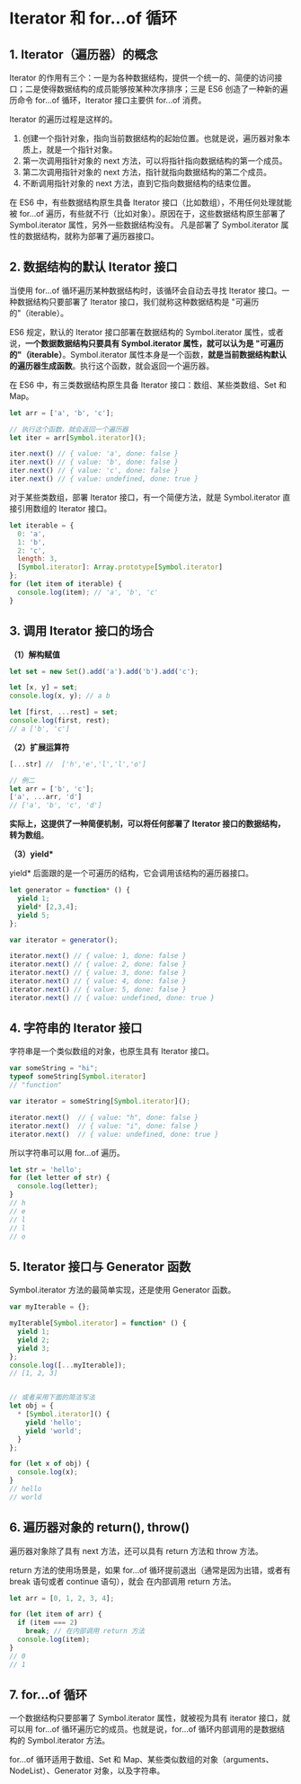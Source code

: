 # Iterator 和 for...of 循环

## 1. Iterator（遍历器）的概念

Iterator 的作用有三个：一是为各种数据结构，提供一个统一的、简便的访问接口；二是使得数据结构的成员能够按某种次序排序；三是 ES6 创造了一种新的遍历命令 for...of 循环，Iterator 接口主要供 for...of 消费。

Iterator 的遍历过程是这样的。

1. 创建一个指针对象，指向当前数据结构的起始位置。也就是说，遍历器对象本质上，就是一个指针对象。
2. 第一次调用指针对象的 next 方法，可以将指针指向数据结构的第一个成员。
3. 第二次调用指针对象的 next 方法，指针就指向数据结构的第二个成员。
4. 不断调用指针对象的 next 方法，直到它指向数据结构的结束位置。

在 ES6 中，有些数据结构原生具备 Iterator 接口（比如数组），不用任何处理就能被 for...of 遍历，有些就不行（比如对象）。原因在于，这些数据结构原生部署了 Symbol.iterator 属性，另外一些数据结构没有。
凡是部署了 Symbol.iterator 属性的数据结构，就称为部署了遍历器接口。

## 2. 数据结构的默认 Iterator 接口

当使用 for...of 循环遍历某种数据结构时，该循环会自动去寻找 Iterator 接口。一种数据结构只要部署了 Iterator 接口，我们就称这种数据结构是 "可遍历的"（iterable）。

ES6 规定，默认的 Iterator 接口部署在数据结构的 Symbol.iterator 属性，或者说，**一个数据数据结构只要具有 Symbol.iterator 属性，就可以认为是 "可遍历的"（iterable）**。Symbol.iterator 属性本身是一个函数，**就是当前数据结构默认的遍历器生成函数**。执行这个函数，就会返回一个遍历器。

在 ES6 中，有三类数据结构原生具备 Iterator 接口：数组、某些类数组、Set 和 Map。

```javascript
let arr = ['a', 'b', 'c'];

// 执行这个函数，就会返回一个遍历器
let iter = arr[Symbol.iterator]();

iter.next() // { value: 'a', done: false }
iter.next() // { value: 'b', done: false }
iter.next() // { value: 'c', done: false }
iter.next() // { value: undefined, done: true }
```

对于某些类数组，部署 Iterator 接口，有一个简便方法，就是 Symbol.iterator 直接引用数组的 Iterator 接口。

```javascript
let iterable = {
  0: 'a',
  1: 'b',
  2: 'c',
  length: 3,
  [Symbol.iterator]: Array.prototype[Symbol.iterator]
};
for (let item of iterable) {
  console.log(item); // 'a', 'b', 'c'
}
```

## 3. 调用 Iterator 接口的场合

**（1）解构赋值**

```javascript
let set = new Set().add('a').add('b').add('c');

let [x, y] = set;
console.log(x, y); // a b

let [first, ...rest] = set;
console.log(first, rest);
// a ['b', 'c']
```

**（2）扩展运算符**

```javascript
[...str] //  ['h','e','l','l','o']

// 例二
let arr = ['b', 'c'];
['a', ...arr, 'd']
// ['a', 'b', 'c', 'd']
```

**实际上，这提供了一种简便机制，可以将任何部署了 Iterator 接口的数据结构，转为数组**。

**（3）yield\***

yield\* 后面跟的是一个可遍历的结构，它会调用该结构的遍历器接口。

```javascript
let generator = function* () {
  yield 1;
  yield* [2,3,4];
  yield 5;
};

var iterator = generator();

iterator.next() // { value: 1, done: false }
iterator.next() // { value: 2, done: false }
iterator.next() // { value: 3, done: false }
iterator.next() // { value: 4, done: false }
iterator.next() // { value: 5, done: false }
iterator.next() // { value: undefined, done: true }
```

## 4. 字符串的 Iterator 接口

字符串是一个类似数组的对象，也原生具有 Iterator 接口。

```javascript
var someString = "hi";
typeof someString[Symbol.iterator]
// "function"

var iterator = someString[Symbol.iterator]();

iterator.next()  // { value: "h", done: false }
iterator.next()  // { value: "i", done: false }
iterator.next()  // { value: undefined, done: true }
```

所以字符串可以用 for...of 遍历。

```javascript
let str = 'hello';
for (let letter of str) {
  console.log(letter);
}
// h
// e
// l
// l
// o
```

## 5. Iterator 接口与 Generator 函数

Symbol.iterator 方法的最简单实现，还是使用 Generator 函数。

```javascript
var myIterable = {};

myIterable[Symbol.iterator] = function* () {
  yield 1;
  yield 2;
  yield 3;
};
console.log([...myIterable]);
// [1, 2, 3]


// 或者采用下面的简洁写法
let obj = {
  * [Symbol.iterator]() {
    yield 'hello';
    yield 'world';
  }
};

for (let x of obj) {
  console.log(x);
}
// hello
// world
```

## 6. 遍历器对象的 return(), throw()

遍历器对象除了具有 next 方法，还可以具有 return 方法和 throw 方法。

return 方法的使用场景是，如果 for...of 循环提前退出（通常是因为出错，或者有 break 语句或者 continue 语句），就会
在内部调用 return 方法。

```javascript
let arr = [0, 1, 2, 3, 4];

for (let item of arr) {
  if (item === 2)
    break; // 在内部调用 return 方法
  console.log(item);
}
// 0
// 1
```

## 7. for...of 循环

一个数据结构只要部署了 Symbol.iterator 属性，就被视为具有 iterator 接口，就可以用 for...of 循环遍历它的成员。也就是说，for...of 循环内部调用的是数据结构的 Symbol.iterator 方法。

for...of 循环适用于数组、Set 和 Map、某些类似数组的对象（arguments、NodeList）、Generator 对象，以及字符串。

